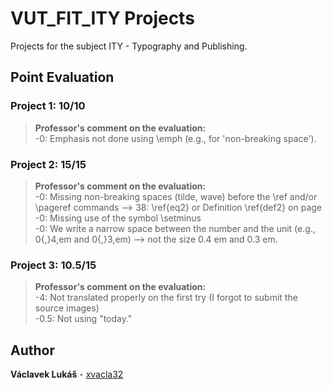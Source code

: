 # VUT_FIT_ITY Projects

Projects for the subject ITY - Typography and Publishing.

## Point Evaluation

### Project 1: 10/10
> **Professor's comment on the evaluation:**  
-0: Emphasis not done using \emph (e.g., for 'non-breaking space').

### Project 2: 15/15
> **Professor's comment on the evaluation:**  
-0: Missing non-breaking spaces (tilde, wave) before the \ref and/or \pageref commands --> 38: \ref{eq2} or Definition \ref{def2} on page  
-0: Missing use of the symbol \setminus  
-0: We write a narrow space between the number and the unit (e.g., 0{,}4\,em and 0{,}3\,em) --> not the size 0.4 em and 0.3 em.

### Project 3: 10.5/15
> **Professor's comment on the evaluation:**  
-4: Not translated properly on the first try (I forgot to submit the source images)  
-0.5: Not using "today."

## Author
**Václavek Lukáš** - [xvacla32](mailto:xvacla32@stud.fit.vutbr.cz)
